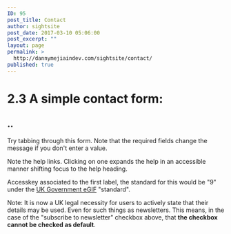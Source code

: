 ```yaml
---
ID: 95
post_title: Contact
author: sightsite
post_date: 2017-03-10 05:06:00
post_excerpt: ""
layout: page
permalink: >
  http://dannymejiaindev.com/sightsite/contact/
published: true
---
```

<div id="content">
  <h1>
    2.3 A simple contact form:
  </h1>
  
  <h2>
    ..
  </h2>
  
  <p>
    Try tabbing through this form. Note that the required fields change the message if you don't enter a value.
  </p>
  
  <p>
    Note the help links. Clicking on one expands the help in an accessible manner shifting focus to the help heading.
  </p>
  
  <p>
    Accesskey associated to the first label, the standard for this would be "9" under the <a href="http://www.e-envoy.gov.uk/">UK Government eGIF</a> "standard".
  </p>
  
  <p>
    Note: It is now a UK legal necessity for users to actively state that their details may be used. Even for such things as newsletters. This means, in the case of the "subscribe to newsletter" checkbox above, that <strong>the checkbox cannot be checked as default</strong>.
  </p>
</div>

<!-- id="content" -->  